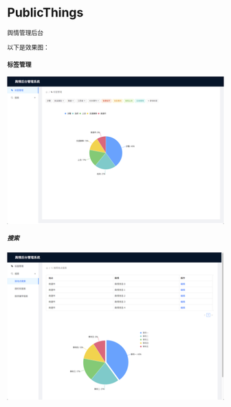 # PublicThings
舆情管理后台

以下是效果图：

#### 标签管理
![image](https://github.com/shuguangzhang1985/PublicThings/blob/master/src/screenshots/tag.png)

##### 搜索
![image](https://github.com/shuguangzhang1985/PublicThings/blob/master/src/screenshots/search.png)

